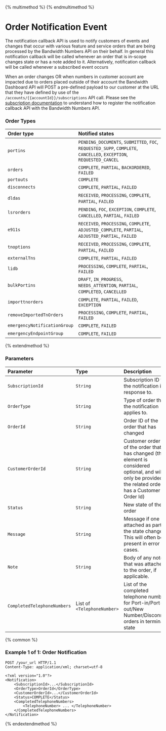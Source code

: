 {% multimethod %}
{% endmultimethod %}

# Order Notification Event

The notification callback API is used to notify customers of events and changes that occur with various feature and service orders that are being processed by the Bandwidth Numbers API on their behalf. In general this notification callback will be called whenever an order that is in-scope changes state or has a note added to it. Alternatively, notification callback will be called whenever a subscribed event occurs

When an order changes OR when numbers in customer account are impacted due to orders placed outside of their account the Bandwidth Dashboard API will POST a pre-defined payload to our customer at the URL that they have defined by use of the `/accounts/{{accountId}}/subscriptions` API call. Please see the [subscription documentation](../../account/subscriptions/about.md) to understand how to register the notification callback API with the Bandwidth Numbers API.

### Order Types

| Order type               | Notified states                                                                                                     |
|:-------------------------|:--------------------------------------------------------------------------------------------------------------------|
| `portins`                | `PENDING_DOCUMENTS`, `SUBMITTED`, `FOC`, `REQUESTED_SUPP`, `COMPLETE`, `CANCELLED`, `EXCEPTION`, `REQUESTED_CANCEL` |
| `orders`                 | `COMPLETE`, `PARTIAL`, `BACKORDERED`, `FAILED`                                                                      |
| `portouts`               | `COMPLETE`                                                                                                          |
| `disconnects`            | `COMPLETE`, `PARTIAL`, `FAILED`                                                                                     |
| `dldas`                  | `RECEIVED`, `PROCESSING`, `COMPLETE`, `PARTIAL`, `FAILED`                                                           |
| `lsrorders`              | `PENDING`, `FOC`, `EXCEPTION`, `COMPLETE`, `CANCELLED`, `PARTIAL`, `FAILED`                                         |
| `e911s`                  | `RECEIVED`, `PROCESSING`, `COMPLETE`, `ADJUSTED_COMPLETE`, `PARTIAL`, `ADJUSTED_PARTIAL`, `FAILED`                  |
| `tnoptions`              | `RECEIVED`, `PROCESSING`, `COMPLETE`, `PARTIAL`, `FAILED`                                                           |
| `externalTns`            | `COMPLETE`, `PARTIAL`, `FAILED`                                                                                     |
| `lidb`                   | `PROCESSING`, `COMPLETE`, `PARTIAL`, `FAILED`                                                                       |
| `bulkPortins`            | `DRAFT`, `IN_PROGRESS`, `NEEDS_ATTENTION`, `PARTIAL`, `COMPLETED`, `CANCELLED`                                      |
| `importtnorders`         | `COMPLETE`, `PARTIAL`, `FAILED`, `EXCEPTION`                                                                        |
| `removeImportedTnOrders` | `PROCESSING`, `COMPLETE`, `PARTIAL`, `FAILED`                                                                       |
| `emergencyNotificationGroup` | `COMPLETE`, `FAILED` |
| `emergencyEndpointGroup` | `COMPLETE`, `FAILED` |

{% extendmethod %}


### Parameters

| Parameter                   | Type                        | Description                                                                                                                                                  |
|:----------------------------|:----------------------------|:-------------------------------------------------------------------------------------------------------------------------------------------------------------|
| `SubscriptionId`            | `String`                    | Subscription ID that the notification is in response to.                                                                                                     |
| `OrderType`                 | `String`                    | Type of order that the notification applies to.                                                                                                              |
| `OrderId`                   | `String`                    | Order ID of the order that has changed                                                                                                                       |
| `CustomerOrderId`           | `String`                    | Customer order ID of the order that has changed (the element is considered optional, and will only be provided if the related order has a Customer Order Id) |
| `Status`                    | `String`                    | New state of the order                                                                                                                                       |
| `Message`                   | `String`                    | Message if one was attached as part of the state change. This will often be present in error cases.                                                          |
| `Note`                      | `String`                    | Body of any note that was attached to the order, if applicable.                                                                                              |
| `CompletedTelephoneNumbers` | List of `<TelephoneNumber>` | List of the completed telephone numbers for Port-in/Port-out/New Number/Disconnect orders in terminal state                                                  |

{% common %}
### Example 1 of 1: Order Notification

```http
POST /your_url HTTP/1.1
Content-Type: application/xml; charset=utf-8

<?xml version="1.0"?>
<Notification>
    <SubscriptionId>...</SubscriptionId>
    <OrderType>OrderId</OrderType>
    <CustomerOrderId>...</CustomerOrderId>
    <Status>COMPLETE</Status>
    <CompletedTelephoneNumbers>
        <TelephoneNumber> ... </TelephoneNumber>
    </CompletedTelephoneNumbers>
</Notification>
```

{% endextendmethod %}

